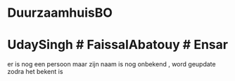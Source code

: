 # DuurzaamhuisBO

# UdaySingh # FaissalAbatouy # Ensar

er is nog een persoon maar zijn naam is nog onbekend , word geupdate zodra het bekent is 
